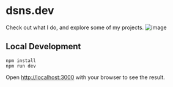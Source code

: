 # dsns.dev
Check out what I do, and explore some of my projects.
![image](https://github.com/dsnsgithub/dsns.dev/assets/48170013/68a78ec4-843d-4d8f-ac4e-dc551c763ce5)


## Local Development

```
npm install
npm run dev
```

Open [http://localhost:3000](http://localhost:3000) with your browser to see the result.

